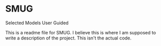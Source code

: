 # SMUG
Selected Models User Guided

This is a readme file for SMUG.  I believe this is where I am supposed to write a description of the project.  This isn't the actual code.
